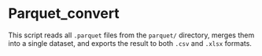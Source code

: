 # Parquet_convert

This script reads all `.parquet` files from the `parquet/` directory, merges them into a single dataset,
and exports the result to both `.csv` and `.xlsx` formats.
